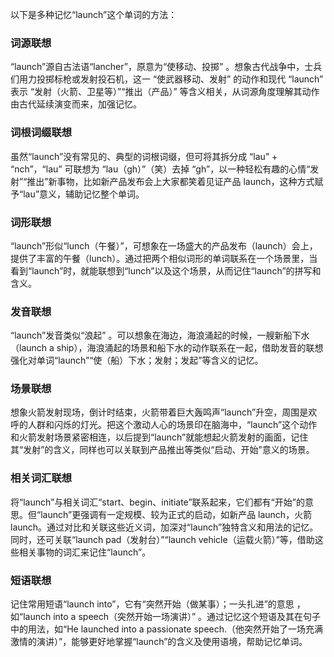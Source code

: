以下是多种记忆“launch”这个单词的方法：

### 词源联想
“launch”源自古法语“lancher”，原意为“使移动、投掷” 。想象古代战争中，士兵们用力投掷标枪或发射投石机，这一 “使武器移动、发射” 的动作和现代 “launch” 表示 “发射（火箭、卫星等）”“推出（产品）” 等含义相关，从词源角度理解其动作由古代延续演变而来，加强记忆。

### 词根词缀联想
虽然“launch”没有常见的、典型的词根词缀，但可将其拆分成 “lau” + “nch”，“lau” 可联想为 “lau（gh）”（笑）去掉 “gh”，以一种轻松有趣的心情“发射”“推出”新事物，比如新产品发布会上大家都笑着见证产品 launch，这种方式赋予“lau”意义，辅助记忆整个单词。

### 词形联想
“launch”形似“lunch（午餐）”，可想象在一场盛大的产品发布（launch）会上，提供了丰富的午餐（lunch）。通过把两个相似词形的单词联系在一个场景里，当看到“launch”时，就能联想到“lunch”以及这个场景，从而记住“launch”的拼写和含义。

### 发音联想
“launch”发音类似“浪起” 。可以想象在海边，海浪涌起的时候，一艘新船下水（launch a ship），海浪涌起的场景和船下水的动作联系在一起，借助发音的联想强化对单词“launch”“使（船）下水；发射；发起”等含义的记忆。

### 场景联想
想象火箭发射现场，倒计时结束，火箭带着巨大轰鸣声“launch”升空，周围是欢呼的人群和闪烁的灯光。把这个激动人心的场景印在脑海中，“launch”这个动作和火箭发射场景紧密相连，以后提到“launch”就能想起火箭发射的画面，记住其“发射”的含义，同样也可以关联到产品推出等类似“启动、开始”意义的场景。

### 相关词汇联想
将“launch”与相关词汇“start、begin、initiate”联系起来，它们都有“开始”的意思。但“launch”更强调有一定规模、较为正式的启动，如新产品 launch，火箭 launch。通过对比和关联这些近义词，加深对“launch”独特含义和用法的记忆。同时，还可关联“launch pad（发射台）”“launch vehicle（运载火箭）”等，借助这些相关事物的词汇来记住“launch”。

### 短语联想
记住常用短语“launch into”，它有“突然开始（做某事）；一头扎进”的意思 ，如“launch into a speech（突然开始一场演讲）” 。通过记忆这个短语及其在句子中的用法，如“He launched into a passionate speech.（他突然开始了一场充满激情的演讲）”，能够更好地掌握“launch”的含义及使用语境，帮助记忆单词。 